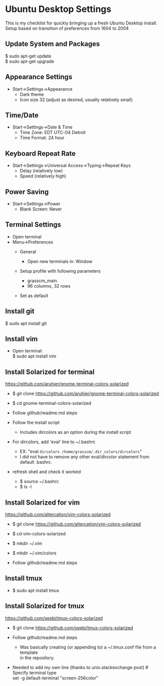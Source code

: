 # Ubuntu Desktop Settings
This is my checklist for quickly bringing up a fresh Ubuntu Desktop install.  
Setup based on transition of preferences from 1604 to 2004

## Update System and Packages
$ sudo apt-get update  
$ sudo apt-get upgrade

## Appearance Settings
* Start->Settings->Appearance  
  - Dark theme  
  - Icon size 32 (adjust as desired, usually relatively small)

## Time/Date
* Start->Settings->Date & Time  
  - Time Zone: EDT UTC-04 Detroit  
  - Time Format: 24 hour

## Keyboard Repeat Rate
* Start->Settings->Universal Access->Typing->Repeat Keys  
  - Delay (relatively low)  
  - Speed (relatively high)

## Power Saving
* Start->Settings->Power
  - Blank Screen: Never

## Terminal Settings
* Open terminal
* Menu->Preferences  
  - General  
    * Open new terminals in: Window  

  - Setup profile with following parameters  
    * grasscm_main  
    * 96 columns, 32 rows  

  - Set as default

## Install git
  $ sudo apt install git

## Install vim
* Open terminal:  
  $ sudo apt install vim

## Install Solarized for terminal
https://github.com/aruhier/gnome-terminal-colors-solarized

* $ git clone https://github.com/aruhier/gnome-terminal-colors-solarized

* $ cd gnome-terminal-colors-solarized

* Follow github/readme.md steps

* Follow the install script
  - Includes dircolors as an option during the install script

* For dircolors, add 'eval' line to ~/.bashrc
  - EX: "eval `dircolors /home/grasscm/.dir_colors/dircolors`"  
  - I did not have to remove any other eval/dircolor statement from default .bashrc.

* refresh shell and check it worked
  - $ source ~/.bashrc  
  - $ ls -l

## Install Solarized for vim
https://github.com/altercation/vim-colors-solarized

* $ git clone https://github.com/altercation/vim-colors-solarized

* $ cd vim-colors-solarized

* $ mkdir ~/.vim

* $ mkdir ~/.vim/colors

* Follow github/readme.md steps

## Install tmux
* $ sudo apt install tmux

## Install Solarized for tmux
https://github.com/seebi/tmux-colors-solarized

* $ git clone https://github.com/seebi/tmux-colors-solarized

* Follow github/readme.md steps
  - Was basically creating (or appending to) a ~/.tmux.conf file from a template  
    in the repository.

* Needed to add my own line (thanks to unix.stackexchange post)
  \# Specify terminal type  
  set -g default-terminal "screen-256color"
